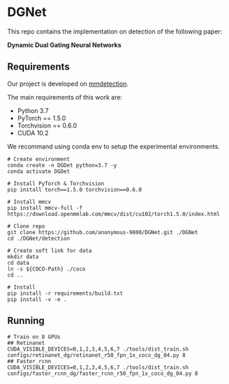 # DGNet
This repo contains the implementation on detection of the following paper:

**Dynamic Dual Gating Neural Networks**

## Requirements

Our project is developed on [mmdetection](https://github.com/open-mmlab/mmdetection). 

The main requirements of this work are:

- Python 3.7  
- PyTorch == 1.5.0  
- Torchvision == 0.6.0  
- CUDA 10.2

We recommand using conda env to setup the experimental environments.

```shell script
# Create environment
conda create -n DGDet python=3.7 -y
conda activate DGDet

# Install PyTorch & Torchvision
pip install torch==1.5.0 torchvision==0.6.0

# Install mmcv
pip install mmcv-full -f https://download.openmmlab.com/mmcv/dist/cu102/torch1.5.0/index.html

# Clone repo
git clone https://github.com/anonymous-9800/DGNet.git ./DGNet
cd ./DGNet/detection

# Create soft link for data
mkdir data
cd data
ln -s ${COCO-Path} ./coco
cd ..

# Install
pip install -r requirements/build.txt
pip install -v -e . 
```

## Running
```shell script
# Train on 8 GPUs
## Retinanet
CUDA_VISIBLE_DEVICES=0,1,2,3,4,5,6,7 ./tools/dist_train.sh configs/retinanet_dg/retinanet_r50_fpn_1x_coco_dg_04.py 8
## Faster_rcnn
CUDA_VISIBLE_DEVICES=0,1,2,3,4,5,6,7 ./tools/dist_train.sh configs/faster_rcnn_dg/faster_rcnn_r50_fpn_1x_coco_dg_04.py 8
```